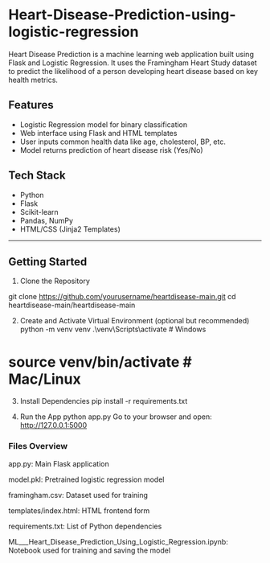  
 
 
 # Heart-Disease-Prediction-using-logistic-regression

Heart Disease Prediction is a machine learning web application built using Flask and Logistic Regression. It uses the Framingham Heart Study dataset to predict the likelihood of a person developing heart disease based on key health metrics.

## Features

- Logistic Regression model for binary classification
- Web interface using Flask and HTML templates
- User inputs common health data like age, cholesterol, BP, etc.
- Model returns prediction of heart disease risk (Yes/No)

## Tech Stack

- Python
- Flask
- Scikit-learn
- Pandas, NumPy
- HTML/CSS (Jinja2 Templates)

---

## Getting Started

1. Clone the Repository


git clone https://github.com/yourusername/heartdisease-main.git
cd heartdisease-main/heartdisease-main

2. Create and Activate Virtual Environment (optional but recommended)
python -m venv venv
.\venv\Scripts\activate      # Windows

# source venv/bin/activate  # Mac/Linux
3. Install Dependencies
pip install -r requirements.txt

4. Run the App
python app.py
Go to your browser and open:
http://127.0.0.1:5000

### Files Overview
app.py: Main Flask application

model.pkl: Pretrained logistic regression model

framingham.csv: Dataset used for training

templates/index.html: HTML frontend form

requirements.txt: List of Python dependencies

ML___Heart_Disease_Prediction_Using_Logistic_Regression.ipynb: Notebook used for training and saving the model

